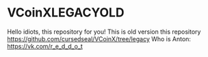 # VCoinXLEGACYOLD
Hello idiots, this repository for you!
This is old version this repository https://github.com/cursedseal/VCoinX/tree/legacy
Who is Anton: https://vk.com/r_e_d_d_o_t
